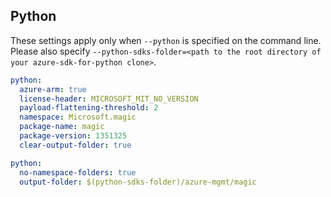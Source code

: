 ## Python

These settings apply only when `--python` is specified on the command line.
Please also specify `--python-sdks-folder=<path to the root directory of your azure-sdk-for-python clone>`.

```yaml $(python)
python:
  azure-arm: true
  license-header: MICROSOFT_MIT_NO_VERSION
  payload-flattening-threshold: 2
  namespace: Microsoft.magic
  package-name: magic
  package-version: 1351325
  clear-output-folder: true
```

```yaml $(python)
python:
  no-namespace-folders: true
  output-folder: $(python-sdks-folder)/azure-mgmt/magic
```
